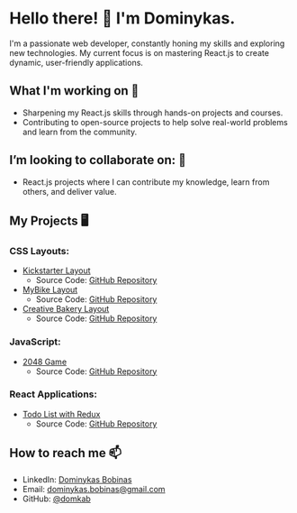 # Hello there! 👋 I'm Dominykas.

I'm a passionate web developer, constantly honing my skills and exploring new technologies. My current focus is on mastering React.js to create dynamic, user-friendly applications.

## What I'm working on 🌱
- Sharpening my React.js skills through hands-on projects and courses.
- Contributing to open-source projects to help solve real-world problems and learn from the community.

## I’m looking to collaborate on: 💞️
- React.js projects where I can contribute my knowledge, learn from others, and deliver value.

## My Projects 🖥️

### CSS Layouts:
- [Kickstarter Layout](https://domkab.github.io/Kickstarter)
  - Source Code: [GitHub Repository](https://github.com/domkab/Kickstarter/tree/develop/src)
- [MyBike Layout](https://domkab.github.io/layout_miami/)
  - Source Code: [GitHub Repository](https://github.com/domkab/layout_miami/tree/develop/src)
- [Creative Bakery Layout](https://domkab.github.io/layout_creativeBakery/)  
  - Source Code: [GitHub Repository](https://github.com/your-username/creative-bakery-repo)

### JavaScript:
- [2048 Game](https://domkab.github.io/js_2048_game/)
  - Source Code: [GitHub Repository](https://github.com/domkab/js_2048_game/tree/develop)

### React Applications:
- [Todo List with Redux](https://domkab.github.io/react_dynamic-list-of-todos/)  
  - Source Code: [GitHub Repository](https://github.com/domkab/react_todo-app-with-api/tree/develop)


## How to reach me 📫
- LinkedIn: [Dominykas Bobinas](https://www.linkedin.com/in/dominykas-bobinas-b7159a225/)
- Email: [dominykas.bobinas@gmail.com](mailto:dominykas.bobinas@gmail.com)
- GitHub: [@domkab](https://github.com/domkab)
<!-- Your footer here -->

